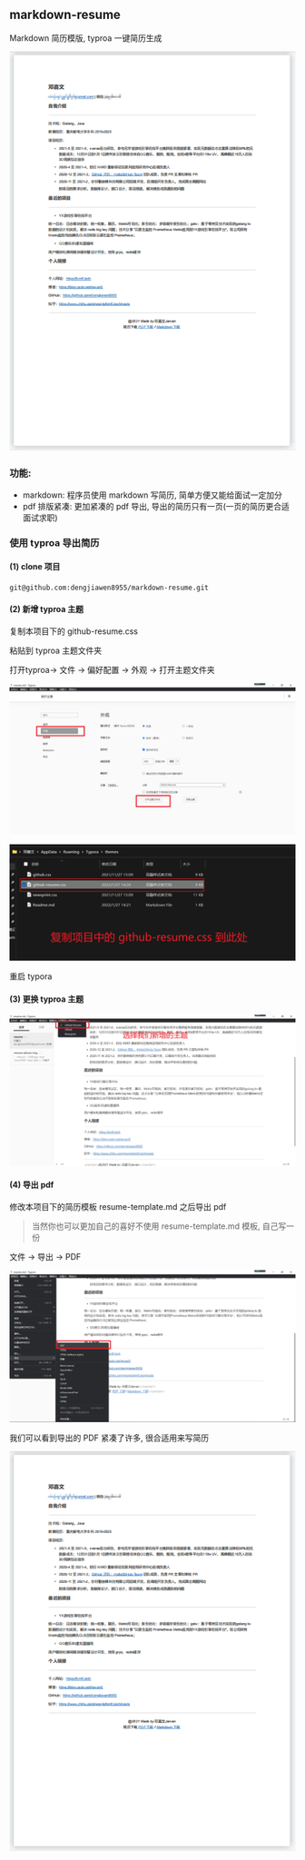 ## markdown-resume

Markdown 简历模版, typroa 一键简历生成

![image-20220127145801116](images/image-20220127145801116.png)

### 功能:

* markdown: 程序员使用 markdown 写简历, 简单方便又能给面试一定加分
* pdf 排版紧凑: 更加紧凑的 pdf 导出, 导出的简历只有一页(一页的简历更合适面试求职)

### 使用 typroa 导出简历

#### (1) clone 项目

```bash
git@github.com:dengjiawen8955/markdown-resume.git
```

#### (2) 新增 typroa 主题

复制本项目下的 github-resume.css

粘贴到 typroa 主题文件夹



打开typroa-> 文件 -> 偏好配置 -> 外观 -> 打开主题文件夹

![image-20220127144756728](images/image-20220127144756728.png)

![image-20220127144935660](images/image-20220127144935660.png)

重启 typora

#### (3) 更换 typroa 主题

![image-20220127145315638](images/image-20220127145315638.png)

#### (4) 导出 pdf

修改本项目下的简历模板 resume-template.md 之后导出 pdf 

> 当然你也可以更加自己的喜好不使用 resume-template.md 模板, 自己写一份

文件 -> 导出 -> PDF 

![image-20220127145452400](images/image-20220127145452400.png)



我们可以看到导出的 PDF 紧凑了许多, 很合适用来写简历



![image-20220127145801116](images/image-20220127145801116.png)
